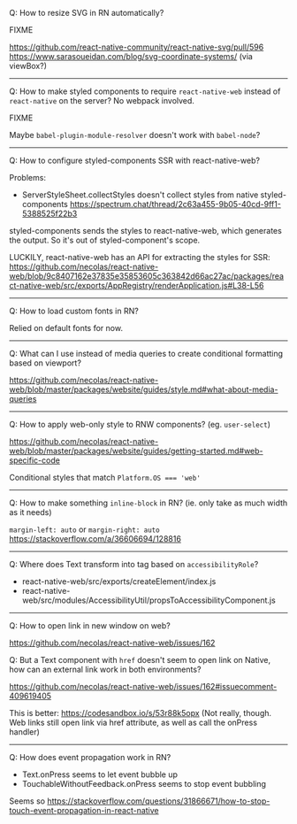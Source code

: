 Q: How to resize SVG in RN automatically?

FIXME

https://github.com/react-native-community/react-native-svg/pull/596
https://www.sarasoueidan.com/blog/svg-coordinate-systems/ (via viewBox?)

---

Q: How to make styled components to require `react-native-web` instead of `react-native` on the server? No webpack involved.

FIXME

Maybe `babel-plugin-module-resolver` doesn't work with `babel-node`?

---

Q: How to configure styled-components SSR with react-native-web?

Problems:

- ServerStyleSheet.collectStyles doesn't collect styles from native styled-components https://spectrum.chat/thread/2c63a455-9b05-40cd-9ff1-5388525f22b3

styled-components sends the styles to react-native-web, which generates the output. So it's out of styled-component's scope.

LUCKILY, react-native-web has an API for extracting the styles for SSR: https://github.com/necolas/react-native-web/blob/9c8407162e37835e35853605c363842d66ac27ac/packages/react-native-web/src/exports/AppRegistry/renderApplication.js#L38-L56

---

Q: How to load custom fonts in RN?

Relied on default fonts for now.

---

Q: What can I use instead of media queries to create conditional formatting based on viewport?

https://github.com/necolas/react-native-web/blob/master/packages/website/guides/style.md#what-about-media-queries

---

Q: How to apply web-only style to RNW components? (eg. `user-select`)

https://github.com/necolas/react-native-web/blob/master/packages/website/guides/getting-started.md#web-specific-code

Conditional styles that match `Platform.OS === 'web'`

---

Q: How to make something `inline-block` in RN? (ie. only take as much width as it needs)

`margin-left: auto` or `margin-right: auto` https://stackoverflow.com/a/36606694/128816

---

Q: Where does Text transform into <a> tag based on `accessibilityRole`?

- react-native-web/src/exports/createElement/index.js
- react-native-web/src/modules/AccessibilityUtil/propsToAccessibilityComponent.js

---

Q: How to open link in new window on web?

https://github.com/necolas/react-native-web/issues/162

Q: But a Text component with `href` doesn't seem to open link on Native, how can an external link work in both environments?

https://github.com/necolas/react-native-web/issues/162#issuecomment-409619405

This is better: https://codesandbox.io/s/53r88k5opx (Not really, though. Web links still open link via href attribute, as well as call the onPress handler)

---

Q: How does event propagation work in RN?

- Text.onPress seems to let event bubble up
- TouchableWithoutFeedback.onPress seems to stop event bubbling

Seems so https://stackoverflow.com/questions/31866671/how-to-stop-touch-event-propagation-in-react-native

